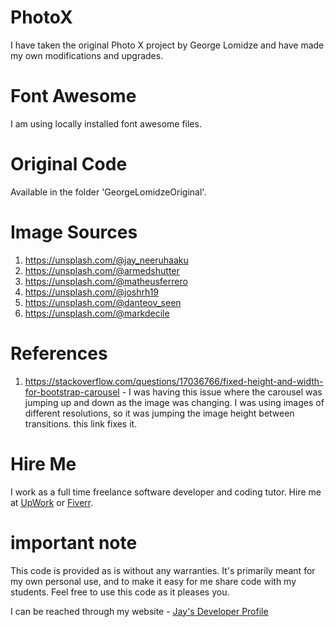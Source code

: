 # PhotoX

I have taken the original Photo X project by George Lomidze and have made my own modifications and upgrades.

# Font Awesome

I am using locally installed font awesome files.

# Original Code

Available in the folder 'GeorgeLomidzeOriginal'.

# Image Sources

1. https://unsplash.com/@jay_neeruhaaku
1. https://unsplash.com/@armedshutter
1. https://unsplash.com/@matheusferrero
1. https://unsplash.com/@joshrh19
2. https://unsplash.com/@danteov_seen
1. https://unsplash.com/@markdecile

# References

1. https://stackoverflow.com/questions/17036766/fixed-height-and-width-for-bootstrap-carousel - I was having this issue where the carousel was jumping up and down as the image was changing. I was using images of different resolutions, so it was jumping the image height between transitions. this link fixes it.
  
# Hire Me

I work as a full time freelance software developer and coding tutor. Hire me at [UpWork](https://www.upwork.com/fl/vijayasimhabr) or [Fiverr](https://www.fiverr.com/jay_codeguy). 

# important note 

This code is provided as is without any warranties. It's primarily meant for my own personal use, and to make it easy for me share code with my students. Feel free to use this code as it pleases you.

I can be reached through my website - [Jay's Developer Profile](https://jay-study-nildana.github.io/developerprofile)